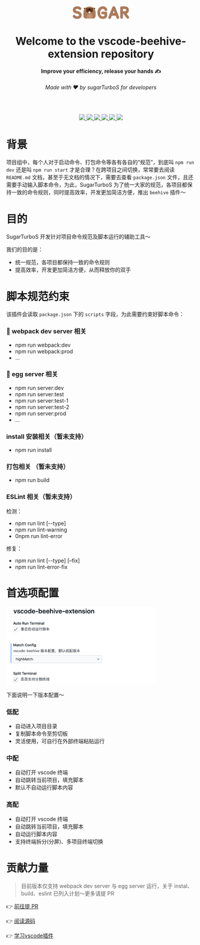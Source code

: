 <div align="center">
  <img src="./assets/logo_text.png" alt="SugarTurboS" width="150">
  <h1>Welcome to the vscode-beehive-extension repository</h1>
  <strong>Improve your efficiency, release your hands ✍️ </strong>
  <h6>Made with ❤️ by sugarTurboS for developers</h6>
</div>
<br>

<p align="center">
  <a href="https://github.com/SugarTurboS/vscode-beehive-extension">
    <img src="https://img.shields.io/badge/vscode-项目辅助工具-orange.svg" />
  </a>
  <a href="https://github.com/PDKSophia">
    <img src="https://img.shields.io/badge/author-彭道宽-d15757.svg" />
  </a>
  <a href="https://github.com/SugarTurboS/Blogs">
    <img src="https://img.shields.io/badge/开源-博客-198fff.svg" />
  </a>
  <a href="https://juejin.im/user/3526889001458910">
    <img src="https://img.shields.io/badge/掘金-苏格团队-35d19b.svg" />
  </a>
  <a href="https://github.com/SugarTurboS">
    <img src="https://img.shields.io/badge/organization-STSC-red.svg" />
  </a>
  <a href="https://github.com/SugarTurboS/Sugar-Community/blob/master/LICENSE">
    <img src="https://img.shields.io/badge/license-MIT-yellow.svg" />
  </a>
</p>

# 背景

项目组中，每个人对于启动命令、打包命令等各有各自的“规范”，到底叫 `npm run dev` 还是叫 `npm run start` 才是合理？在跨项目之间切换，常常要去阅读 `README.md` 文档，甚至于无文档的情况下，需要去查看 `package.json` 文件，且还需要手动输入脚本命令，为此，SugarTurboS 为了统一大家的规范，各项目都保持一致的命令规则，同时提高效率，开发更加简洁方便，推出 `beehive` 插件～

# 目的

SugarTurboS 开发针对项目命令规范及脚本运行的辅助工具～

我们的目的是：

- 统一规范，各项目都保持一致的命令规则
- 提高效率，开发更加简洁方便，从而释放你的双手

# 脚本规范约束

该插件会读取 `package.json` 下的 `scripts` 字段，为此需要约束好脚本命令：

### 🎉 webpack dev server 相关

- npm run webpack:dev
- npm run webpack:prod
- ...

### 🚗 egg server 相关

- npm run server:dev
- npm run server:test
- npm run server:test-1
- npm run server:test-2
- npm run server:prod
- ...

### install 安装相关（暂未支持）

- npm run install

### 打包相关 （暂未支持）

- npm run build

### ESLint 相关（暂未支持）

检测：

- npm run lint [--type]
- npm run lint-warning
- 0npm run lint-error

修复：

- npm run lint [--type] [–fix]
- npm run lint-error-fix

# 首选项配置

<img src="./assets/setting.png" width=400>

下面说明一下版本配置～

### 低配

- 自动进入项目目录
- 复制脚本命令至剪切板
- 灵活使用，可自行在外部终端粘贴运行

### 中配

- 自动打开 vscode 终端
- 自动跳转当前项目，填充脚本
- 默认不自动运行脚本内容

### 高配

- 自动打开 vscode 终端
- 自动跳转当前项目，填充脚本
- 自动运行脚本内容
- 支持终端拆分(分屏)、多项目终端切换


# 贡献力量

> 目前版本仅支持 webpack dev server 与 egg server 运行，关于 instal、build、eslint 已列入计划～更多请提 PR

👉 [前往提 PR](https://github.com/SugarTurboS/vscode-beehive-extension)

👉 [阅读源码](https://github.com/SugarTurboS/vscode-beehive-extension)

👉 [学习vscode插件](https://github.com/PDKSophia/learn-vscode-extension)